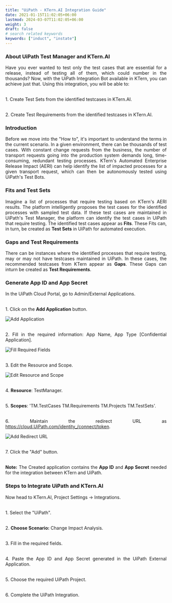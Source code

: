 ```yaml
---
title: "UiPath - KTern.AI Integration Guide"
date: 2021-01-15T11:02:05+06:00
lastmod: 2024-03-07T11:02:05+06:00
weight: 3
draft: false
# search related keywords
keywords: ["induct", "instate"]
---
```

<div style='text-align: justify;'>

### About UiPath Test Manager and KTern.AI

Have you ever wanted to test only the test cases that are essential for a release, instead of testing all of them, which could number in the thousands? Now, with the UiPath Integration Bot available in KTern, you can achieve just that. Using this integration, you will be able to:

</br>1. Create Test Sets from the identified testcases in KTern.AI.

</br>2. Create Test Requirements from the identified testcases in KTern.AI.

### Introduction

Before we move into the "How to", it's important to understand the terms in the current scenario. In a given environment, there can be thousands of test cases. With constant change requests from the business, the number of transport requests going into the production system demands long, time-consuming, redundant testing processes. KTern's Automated Enterprise Release Impact (AERI) can help identify the list of impacted processes for a given transport request, which can then be autonomously tested using UiPath's Test Bots.

### Fits and Test Sets

Imagine a list of processes that require testing based on KTern's AERI results. The platform intelligently proposes the test cases for the identified processes with sampled test data. If these test cases are maintained in UiPath's Test Manager, the platform can identify the test cases in UiPath that require testing. The identified test cases appear as **Fits**. These Fits can, in turn, be created as **Test Sets** in UiPath for automated execution.

### Gaps and Test Requirements

There can be instances where the identified processes that require testing, may or may not have testcases maintained in UiPath. In these cases, the recommended testcases from KTern appear as **Gaps**. These Gaps can inturn be created as **Test Requirements**.

### Generate App ID and App Secret

In the UiPath Cloud Portal, go to Admin/External Applications.

</br>1. Click on the **Add Application** button.

   ![Add Application](https://storage.googleapis.com/ktern-public-files/product-documentation/aeri%201.1%20.png 'Add Application')

</br>2. Fill in the required information: App Name, App Type [Confidential Application].

   ![Fill Required Fields](https://storage.googleapis.com/ktern-public-files/product-documentation/aeri%201.2.png 'Fill Required Fields')

</br>3. Edit the Resource and Scope.

   ![Edit Resource and Scope](https://storage.googleapis.com/ktern-public-files/product-documentation/aeri%201.3.png 'Edit Resource and Scope')

</br>4. **Resource**: TestManager.

</br>5. **Scopes**: 'TM.TestCases TM.Requirements TM.Projects TM.TestSets'.

</br>6. Maintain the redirect URL as https://cloud.UiPath.com/identity_/connect/token.

   ![Add Redirect URL](https://storage.googleapis.com/ktern-public-files/product-documentation/aeri%201.4.png 'Add Redirect URL')

</br>7. Click the "Add" button.

</br>**Note:** The Created application contains the **App ID** and **App Secret** needed for the integration between KTern and UiPath.

### Steps to Integrate UiPath and KTern.AI

Now head to KTern.AI, Project Settings -> Integrations.

</br>1. Select the "UiPath".

</br>2. **Choose Scenario:** Change Impact Analysis.

</br>3. Fill in the required fields.

</br>4. Paste the App ID and App Secret generated in the UiPath External Application.

</br>5. Choose the required UiPath Project.

</br>6. Complete the UiPath Integration.

</div>